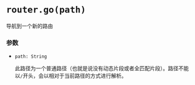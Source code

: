 # `router.go(path)`

导航到一个新的路由

### 参数

- `path: String`

  此路径为一个普通路径（也就是说没有动态片段或者全匹配片段）。路径不能以`/`开头，会以相对于当前路径的方式进行解析。
